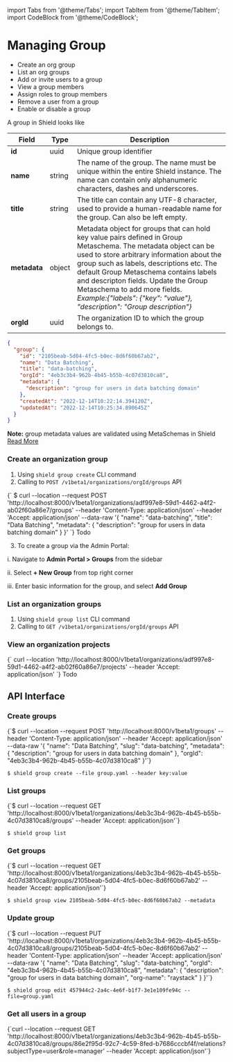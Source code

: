 import Tabs from '@theme/Tabs';
import TabItem from '@theme/TabItem';
import CodeBlock from '@theme/CodeBlock';

# Managing Group

- Create an org group
- List an org groups
- Add or invite users to a group
- View a group members
- Assign roles to group members
- Remove a user from a group
- Enable or disable a group

A group in Shield looks like

<Tabs groupId="model">
  <TabItem value="Model" label="Model" default>

| Field        | Type   | Description                                                                                                                                                                                                                                                                                                                                                                                                |
| ------------ | ------ | ---------------------------------------------------------------------------------------------------------------------------------------------------------------------------------------------------------------------------------------------------------------------------------------------------------------------------------------------------------------------------------------------------------- |
| **id**       | uuid   | Unique group identifier                                                                                                                                                                                                                                                                                                                                                                                    |
| **name**     | string | The name of the group. The name must be unique within the entire Shield instance. The name can contain only alphanumeric characters, dashes and underscores.                                                                                                                                                                                                                                               |
| **title**    | string | The title can contain any UTF-8 character, used to provide a human-readable name for the group. Can also be left empty.                                                                                                                                                                                                                                                                                    |
| **metadata** | object | Metadata object for groups that can hold key value pairs defined in Group Metaschema. The metadata object can be used to store arbitrary information about the group such as labels, descriptions etc. The default Group Metaschema contains labels and descripton fields. Update the Group Metaschema to add more fields. <br/>_Example:{"labels": {"key": "value"}, "description": "Group description"}_ |
| **orgId**    | uuid   | The organization ID to which the group belongs to.                                                                                                                                                                                                                                                                                                                                                         |

</TabItem>
<TabItem value="JSON" label="Sample JSON" default>

```json
{
  "group": {
    "id": "2105beab-5d04-4fc5-b0ec-8d6f60b67ab2",
    "name": "Data Batching",
    "title": "data-batching",
    "orgId": "4eb3c3b4-962b-4b45-b55b-4c07d3810ca8",
    "metadata": {
      "description": "group for users in data batching domain"
    },
    "createdAt": "2022-12-14T10:22:14.394120Z",
    "updatedAt": "2022-12-14T10:25:34.890645Z"
  }
}
```

</TabItem>
</Tabs>

**Note:** group metadata values are validated using MetaSchemas in Shield [Read More](../reference/metaschemas.md)

### Create an organization group

1. Using `shield group create` CLI command
2. Calling to `POST /v1beta1/organizations/orgId/groups` API

<Tabs groupId="api">
  <TabItem value="http" label="HTTP">
  <CodeBlock className="language-bash">
{` $ curl --location --request POST 'http://localhost:8000/v1beta1/organizations/adf997e8-59d1-4462-a4f2-ab02f60a86e7/groups'
--header 'Content-Type: application/json'
--header 'Accept: application/json'
--data-raw '{
  "name": "data-batching",
  "title": "Data Batching",
  "metadata": {
      "description": "group for users in data batching domain"
  }
}'
`}</CodeBlock>
</TabItem>
 <TabItem value="cli" label="CLI">
Todo
 </TabItem>
 </Tabs>

3. To create a group via the Admin Portal:

i. Navigate to **Admin Portal > Groups** from the sidebar

ii. Select **+ New Group** from top right corner

iii. Enter basic information for the group, and select **Add Group**

### List an organization groups

1. Using `shield group list` CLI command
2. Calling to `GET /v1beta1/organizations/orgId/groups` API

### View an organization projects

<Tabs groupId="api">
  <TabItem value="http" label="HTTP">
  <CodeBlock className="language-bash">
  {` curl --location 'http://localhost:8000/v1beta1/organizations/adf997e8-59d1-4462-a4f2-ab02f60a86e7/projects' 
--header 'Accept: application/json' `}
  </CodeBlock>
</TabItem>
 <TabItem value="cli" label="CLI">
Todo
 </TabItem>
 </Tabs>

## API Interface

### Create groups

<Tabs groupId="api">
  <TabItem value="HTTP" label="HTTP" default>
        <CodeBlock className="language-bash">
    {`$ curl --location --request POST 'http://localhost:8000/v1beta1/groups'
--header 'Content-Type: application/json'
--header 'Accept: application/json'
--data-raw '{
  "name": "Data Batching",
  "slug": "data-batching",
  "metadata": {
      "description": "group for users in data batching domain"
  },
  "orgId": "4eb3c3b4-962b-4b45-b55b-4c07d3810ca8"
}'`}
    </CodeBlock>
  </TabItem>
  <TabItem value="CLI" label="CLI" default>
<CodeBlock>

`$ shield group create --file group.yaml --header key:value`
</CodeBlock>

  </TabItem>
</Tabs>

### List groups

<Tabs groupId="api">
  <TabItem value="HTTP" label="HTTP" default>
        <CodeBlock className="language-bash">
    {`$ curl --location --request GET 'http://localhost:8000/v1beta1/organizations/4eb3c3b4-962b-4b45-b55b-4c07d3810ca8/groups'
--header 'Accept: application/json'`}
    </CodeBlock>
  </TabItem>
  <TabItem value="CLI" label="CLI" default>
<CodeBlock>

`$ shield group list`
</CodeBlock>

  </TabItem>
</Tabs>

### Get groups

<Tabs groupId="api">
  <TabItem value="HTTP" label="HTTP" default>
        <CodeBlock className="language-bash">
    {`$ curl --location --request GET 'http://localhost:8000/v1beta1/organizations/4eb3c3b4-962b-4b45-b55b-4c07d3810ca8/groups/2105beab-5d04-4fc5-b0ec-8d6f60b67ab2'
--header 'Accept: application/json'`}
    </CodeBlock>
  </TabItem>
  <TabItem value="CLI" label="CLI" default>
<CodeBlock>

`$ shield group view 2105beab-5d04-4fc5-b0ec-8d6f60b67ab2 --metadata`
</CodeBlock>

  </TabItem>
</Tabs>

### Update group

<Tabs groupId="api">
  <TabItem value="HTTP" label="HTTP" default>
        <CodeBlock className="language-bash">
    {`$ curl --location --request PUT 'http://localhost:8000/v1beta1/organizations/4eb3c3b4-962b-4b45-b55b-4c07d3810ca8/groups/2105beab-5d04-4fc5-b0ec-8d6f60b67ab2'
--header 'Content-Type: application/json'
--header 'Accept: application/json'
--data-raw '{
    "name": "Data Batching",
    "slug": "data-batching",
    "orgId": "4eb3c3b4-962b-4b45-b55b-4c07d3810ca8",
    "metadata": {
        "description": "group for users in data batching domain",
        "org-name": "raystack"
    }
}'`}
    </CodeBlock>
  </TabItem>
  <TabItem value="CLI" label="CLI" default>
<CodeBlock>

`$ shield group edit 457944c2-2a4c-4e6f-b1f7-3e1e109fe94c --file=group.yaml`
</CodeBlock>

  </TabItem>
</Tabs>

### Get all users in a group

<Tabs groupId="api">
  <TabItem value="HTTP" label="HTTP" default>
        <CodeBlock className="language-bash">
    {`curl --location --request GET 'http://localhost:8000/v1beta1/organizations/4eb3c3b4-962b-4b45-b55b-4c07d3810ca8/groups/86e2f95d-92c7-4c59-8fed-b7686cccbf4f/relations?subjectType=user&role=manager'
--header 'Accept: application/json'`}
    </CodeBlock>
  </TabItem>
</Tabs>
